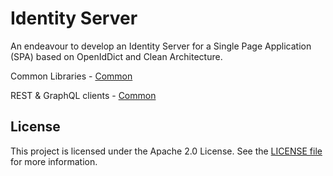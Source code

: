 ﻿# Identity Server

An endeavour to develop an Identity Server for a Single Page Application (SPA) based on OpenIdDict and Clean Architecture.

Common Libraries - [Common](https://github.com/shernandezp/Common)

REST & GraphQL clients - [Common](https://github.com/shernandezp/Security)

## License

This project is licensed under the Apache 2.0 License. See the [LICENSE file](https://www.apache.org/licenses/LICENSE-2.0) for more information.
